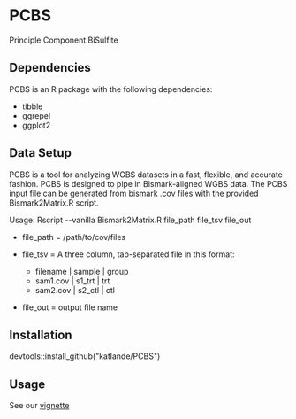 # PCBS
Principle Component BiSulfite

## Dependencies
PCBS is an R package with the following dependencies:
* tibble
* ggrepel
* ggplot2

## Data Setup
PCBS is a tool for analyzing WGBS datasets in a fast, flexible, and accurate fashion. PCBS is designed to pipe in Bismark-aligned WGBS data. The PCBS input file can be generated from bismark .cov files with the provided Bismark2Matrix.R script.

Usage: Rscript --vanilla  Bismark2Matrix.R file_path file_tsv file_out
* file_path = /path/to/cov/files
* file_tsv = A three column, tab-separated file in this format:
  * filename | sample | group
  * sam1.cov | s1_trt | trt
  * sam2.cov | s2_ctl | ctl

* file_out = output file name

## Installation
devtools::install_github("katlande/PCBS")

## Usage
See our [vignette](https://github.com/katlande/PCBS/blob/main/PCBS_Vignette.md)
